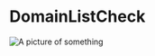 # DomainListCheck

![A picture of something](https://upload.wikimedia.org/wikipedia/commons/d/d2/DNS_schema.svg)
